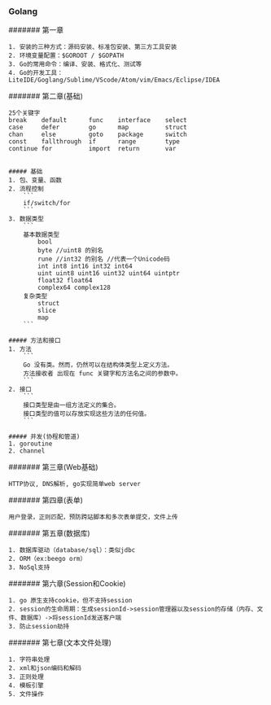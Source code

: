 ### Golang

####### 第一章
```$xslt
1. 安装的三种方式：源码安装、标准包安装、第三方工具安装
2. 环境变量配置：$GOROOT / $GOPATH
3. Go的常用命令：编译、安装、格式化、测试等
4. Go的开发工具：LiteIDE/Goglang/Sublime/VScode/Atom/vim/Emacs/Eclipse/IDEA
```
#######  第二章(基础)
```
25个关键字
break    default      func    interface    select
case     defer        go      map          struct
chan     else         goto    package      switch
const    fallthrough  if      range        type
continue for          import  return       var

    
##### 基础
1. 包、变量、函数
2. 流程控制
    ```
    if/switch/for
    ```
3. 数据类型
    ```
    基本数据类型
        bool
        byte //uint8 的别名
        rune //int32 的别名 //代表一个Unicode码
        int int8 int16 int32 int64
        uint uint8 uint16 uint32 uint64 uintptr
        float32 float64
        complex64 complex128
    复杂类型
        struct
        slice
        map
    ```

##### 方法和接口
1. 方法
    ```
    Go 没有类。然而，仍然可以在结构体类型上定义方法。
    方法接收者 出现在 func 关键字和方法名之间的参数中。
    ```
2. 接口
    ```
    接口类型是由一组方法定义的集合。
    接口类型的值可以存放实现这些方法的任何值。
    ```

##### 并发(协程和管道)
1. goroutine
2. channel
```
####### 第三章(Web基础)
```$xslt
HTTP协议, DNS解析, go实现简单web server
```
####### 第四章(表单)
```$xslt
用户登录，正则匹配，预防跨站脚本和多次表单提交，文件上传
```
####### 第五章(数据库)
```$xslt
1. 数据库驱动（database/sql）：类似jdbc
2. ORM（ex:beego orm）
3. NoSql支持
```
####### 第六章(Session和Cookie)
```$xslt
1. go 原生支持cookie，但不支持session
2. session的生命周期：生成sessionId->session管理器以及session的存储（内存、文件、数据库）->将sessionId发送客户端
3. 防止session劫持
```
####### 第七章(文本文件处理)
```$xslt
1. 字符串处理
2. xml和json编码和解码
3. 正则处理
4. 模板引擎
5. 文件操作
```